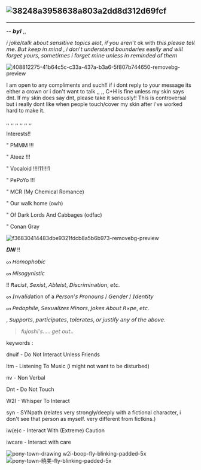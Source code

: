 
![38248a3958638a803a2dd8d312d69fcf](https://github.com/user-attachments/assets/9e0a6415-3207-4bec-a207-a01b87fc7cf1)
-
-------------------------
--  𝙗𝙮𝙞 ,,

 𝘪 𝘫𝘰𝘬𝘦/𝘵𝘢𝘭𝘬 𝘢𝘣𝘰𝘶𝘵 𝘴𝘦𝘯𝘴𝘪𝘵𝘪𝘷𝘦 𝘵𝘰𝘱𝘪𝘤𝘴 𝘢𝘭𝘰𝘵, 𝘪𝘧 𝘺𝘰𝘶 𝘢𝘳𝘦𝘯'𝘵 ok with 𝘵𝘩𝘪𝘴 𝘱𝘭𝘦𝘢𝘴𝘦 𝘵𝘦𝘭𝘭 𝘮𝘦. 𝘉𝘶𝘵 𝘬𝘦𝘦𝘱 𝘪𝘯 𝘮𝘪𝘯𝘥 , 𝘪 𝘥𝘰𝘯'𝘵 𝘶𝘯𝘥𝘦𝘳𝘴𝘵𝘢𝘯𝘥 𝘣𝘰𝘶𝘯𝘥𝘢𝘳𝘪𝘦𝘴 𝘦𝘢𝘴𝘪𝘭𝘺 𝘢𝘯𝘥 𝘸𝘪𝘭𝘭 𝘧𝘰𝘳𝘨𝘦𝘵 𝘺𝘰𝘶𝘳𝘴, 𝘴𝘰𝘮𝘦𝘵𝘪𝘮𝘦𝘴 𝘪 𝘧𝘰𝘳𝘨𝘦𝘵 𝘮𝘪𝘯𝘦 𝘶𝘯𝘭𝘦𝘴𝘴 𝘪𝘯 𝘳𝘦𝘮𝘪𝘯𝘥𝘦𝘥 𝘰𝘧 𝘵𝘩𝘦𝘮

![408812275-41b64c5c-c33a-437a-b3a6-5f807b744650-removebg-preview](https://github.com/user-attachments/assets/22aeaf59-0b54-4999-aa93-4c0b5b49cb9d)


I am open to any compliments and such!! if i dont reply to your message its either a crown or i don't want to talk ,, ,, 
C+H is fine unless my skin says dnt.
If my skin does say dnt, please take it seriously!! This is controversal but i really dont like when people touch/cover my skin after i've worked hard to make it.

,, ,, ,, ,, ,, ,, 

Interests!!

" PMMM !!!

" Ateez !!!

" Vocaloid !!!!11!!!1

" PePoYo !!!

" MCR (My Chemical Romance)

" Our walk home (owh)

" Of Dark Lords And Cabbages (odfac)

" Conan Gray

![f36830414483dbe9321fdcb8a5b6b973-removebg-preview](https://github.com/user-attachments/assets/ea1a854d-fba7-4922-a875-598dec59c13d)

𝑫𝑵𝑰 !!

ᔕ  𝘏𝘰𝘮𝘰𝘱𝘩𝘰𝘣𝘪𝘤

ᔕ 𝘔𝘪𝘴𝘰𝘨𝘺𝘯𝘪𝘴𝘵𝘪𝘤

!! 𝘙𝘢𝘤𝘪𝘴𝘵, 𝘚𝘦𝘹𝘪𝘴𝘵, 𝘈𝘣𝘭𝘦𝘪𝘴𝘵, 𝘋𝘪𝘴𝘤𝘳𝘪𝘮𝘪𝘯𝘢𝘵𝘪𝘰𝘯, 𝘦𝘵𝘤.

ᔕ 𝘐𝘯𝘷𝘢𝘭𝘪𝘥𝘢𝘵ion of a 𝘗𝘦𝘳𝘴𝘰𝘯'𝘴 𝘗𝘳𝘰𝘯𝘰𝘶𝘯𝘴 / 𝘎𝘦𝘯𝘥𝘦𝘳 / 𝘐𝘥𝘦𝘯𝘵𝘪𝘵𝘺

ᔕ 𝘗𝘦𝘥𝘰𝘱𝘩𝘪𝘭𝘦, 𝘚𝘦𝘹𝘶𝘢𝘭𝘪𝘻𝘦𝘴 𝘔𝘪𝘯𝘰𝘳𝘴, 𝘑𝘰𝘬𝘦𝘴 𝘈𝘣𝘰𝘶𝘵 𝘙×𝘱𝘦, 𝘦𝘵𝘤.

 , 𝘚𝘶𝘱𝘱𝘰𝘳𝘵𝘴, 𝘱𝘢𝘳𝘵𝘪𝘤𝘪𝘱𝘢𝘵𝘦𝘴, 𝘵𝘰𝘭𝘦𝘳𝘢𝘵𝘦𝘴, 𝘰𝘳 𝘫𝘶𝘴𝘵𝘪𝘧𝘺 𝘢𝘯𝘺 𝘰𝘧 𝘵𝘩𝘦 𝘢𝘣𝘰𝘷𝘦.

> 𝘧𝘶𝘫𝘰𝘴𝘩𝘪'𝘴..... 𝘨𝘦𝘵 𝘰𝘶𝘵..

keywords :

dnuif - Do Not Interact Unless Friends

ltm - Listening To Music (i might not want to be disturbed)

nv - Non Verbal

Dnt - Do Not Touch

W2I - Whisper To Interact

syn - SYNpath (relates very strongly/deeply with a fictional character, i don't see that person as myself. very different from fictkins.)

iw(e)c - Interact With (Extreme) Caution

iwcare - Interact with care



   ![pony-town-drawing w2i-boop-fly-blinking-padded-5x](https://github.com/user-attachments/assets/21507998-a9f0-42f2-853a-d0401cc7e21a) ![pony-town-暁美-fly-blinking-padded-5x](https://github.com/user-attachments/assets/ad5f4e09-4e03-4f0b-85b2-2291a975404c)
 

<!--
-->
